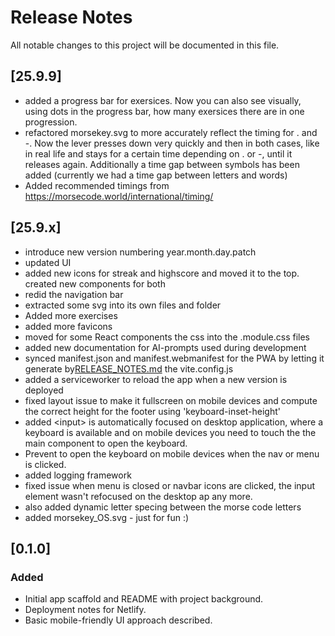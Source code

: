# Release Notes

All notable changes to this project will be documented in this file.

## [25.9.9]

- added a progress bar for exersices. Now you can also see visually, using dots in the progress bar, how many exersices 
  there are in one progression.
- refactored morsekey.svg to more accurately reflect the timing for . and -. Now the lever presses down very quickly and then
  in both cases, like in real life and stays for a certain time depending on . or -, until it releases again. 
  Additionally a time gap between symbols has been added (currently we had a time gap between letters and words)
- Added recommended timings from https://morsecode.world/international/timing/

## [25.9.x]

- introduce new version numbering year.month.day.patch
- updated UI
- added new icons for streak and highscore and moved it to the top.
  created new components for both
- redid the navigation bar
- extracted some svg into its own files and folder
- Added more exercises
- added more favicons
- moved for some React components the css into the .module.css files
- added new documentation for AI-prompts used during development
- synced manifest.json and manifest.webmanifest for the PWA by
  letting it generate by[RELEASE_NOTES.md](RELEASE_NOTES.md) the vite.config.js
- added a serviceworker to reload the app when a new version is deployed
- fixed layout issue to make it fullscreen on mobile devices
  and compute the correct height for the footer using 'keyboard-inset-height'
- added \<input> is automatically focused on desktop application, where
  a keyboard is available and on mobile devices you need to touch the
  the main component to open the keyboard.
- Prevent to open the keyboard on mobile devices when the nav or menu
  is clicked.
- added logging framework
- fixed issue when menu is closed or navbar icons are clicked, the input element
  wasn't refocused on the desktop ap any more.
- also added dynamic letter specing between the morse code letters
- added morsekey_OS.svg - just for fun :)

## [0.1.0]

### Added

- Initial app scaffold and README with project background.
- Deployment notes for Netlify.
- Basic mobile-friendly UI approach described.
